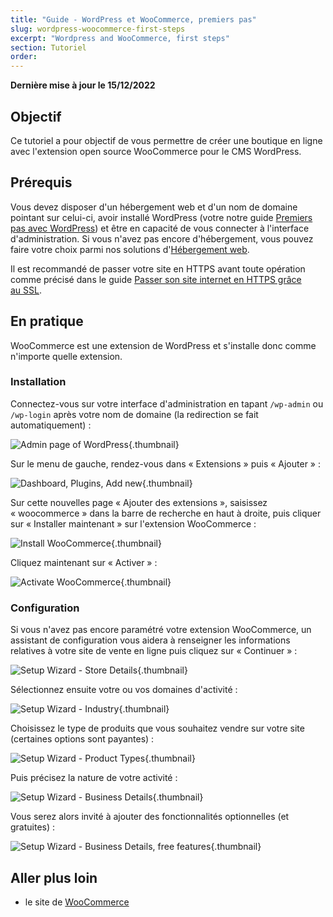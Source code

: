 ```yaml
---
title: "Guide - WordPress et WooCommerce, premiers pas"
slug: wordpress-woocommerce-first-steps
excerpt: "Wordpress and WooCommerce, first steps"
section: Tutoriel
order: 
---
```


**Dernière mise à jour le 15/12/2022**

## Objectif

Ce tutoriel a pour objectif de vous permettre de créer une boutique en ligne avec l'extension open source WooCommerce pour le CMS WordPress. 

## Prérequis

Vous devez disposer d'un hébergement web et d'un nom de domaine pointant sur celui-ci, avoir installé WordPress (votre notre guide [Premiers pas avec WordPress](https://ovhcloud.com/)) et être en capacité de vous connecter à l'interface d'administration.
Si vous n'avez pas encore d'hébergement, vous pouvez faire votre choix parmi nos solutions d'[Hébergement web](https://www.ovhcloud.com/fr/web-hosting/).

Il est recommandé de passer votre site en HTTPS avant toute opération comme précisé dans le guide [Passer son site internet en HTTPS grâce au SSL](https://docs.ovh.com/fr/hosting/passer-site-internet-https-ssl/).

## En pratique

WooCommerce est une extension de WordPress et s'installe donc comme n'importe quelle extension.

### Installation

Connectez-vous sur votre interface d'administration en tapant `/wp-admin`  ou `/wp-login` après votre nom de domaine (la redirection se fait automatiquement)&nbsp;:

![Admin page of WordPress](images/wordpress-woocommerce-first-steps%5B1%5D.png){.thumbnail}

Sur le menu de gauche, rendez-vous dans «&nbsp;Extensions&nbsp;» puis «&nbsp;Ajouter&nbsp;»&nbsp;:

![Dashboard, Plugins, Add new](images/wordpress-woocommerce-first-steps%5B2%5D.png){.thumbnail}

Sur cette nouvelles page «&nbsp;Ajouter des extensions&nbsp;», saisissez «&nbsp;woocommerce&nbsp;» dans la barre de recherche en haut à droite, puis cliquer sur «&nbsp;Installer maintenant&nbsp;» sur l'extension WooCommerce&nbsp;:

![Install WooCommerce](images/wordpress-woocommerce-first-steps%5B3%5D.png){.thumbnail}

Cliquez maintenant sur «&nbsp;Activer&nbsp;»&nbsp;:

![Activate WooCommerce](images/wordpress-woocommerce-first-steps%5B4%5D.png){.thumbnail}

### Configuration

Si vous n'avez pas encore paramétré votre extension WooCommerce, un assistant de configuration vous aidera à renseigner les informations relatives à votre site de vente en ligne puis cliquez sur «&nbsp;Continuer&nbsp;»&nbsp;:

![Setup Wizard - Store Details](images/wordpress-woocommerce-first-steps%5B5%5D.png){.thumbnail}

Sélectionnez ensuite votre ou vos domaines d'activité&nbsp;:

![Setup Wizard - Industry](images/wordpress-woocommerce-first-steps%5B6%5D.png){.thumbnail}

Choisissez le type de produits que vous souhaitez vendre sur votre site (certaines options sont payantes)&nbsp;:

![Setup Wizard - Product Types](images/wordpress-woocommerce-first-steps%5B7%5D.png){.thumbnail}

Puis précisez la nature de votre activité&nbsp;:

![Setup Wizard - Business Details](images/wordpress-woocommerce-first-steps%5B8%5D.png){.thumbnail}

Vous serez alors invité à ajouter des fonctionnalités optionnelles (et gratuites)&nbsp;:

![Setup Wizard - Business Details, free features](images/wordpress-woocommerce-first-steps%5B9%5D.png){.thumbnail}

## Aller plus loin

- le site de [WooCommerce](https://woocommerce.com/)

